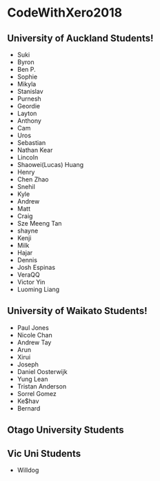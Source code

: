 # CodeWithXero2018

## University of Auckland Students!
* Suki 
* Byron
* Ben P.
* Sophie
* Mikyla
* Stanislav
* Purnesh
* Geordie
* Layton
* Anthony
* Cam
* Uros
* Sebastian
* Nathan Kear
* Lincoln
* Shaowei(Lucas) Huang
* Henry
* Chen Zhao
* Snehil
* Kyle
* Andrew 
* Matt
* Craig
* Sze Meeng Tan
* shayne
* Kenji
* Milk
* Hajar
* Dennis
* Josh Espinas
* VeraQQ
* Victor Yin
* Luoming Liang

## University of Waikato Students!
* Paul Jones
* Nicole Chan
* Andrew Tay
* Arun 
* Xirui
* Joseph
* Daniel Oosterwijk
* Yung Lean
* Tristan Anderson
* Sorrel Gomez
* Ke$hav
* Bernard

## Otago University Students

## Vic Uni Students
* Willdog

